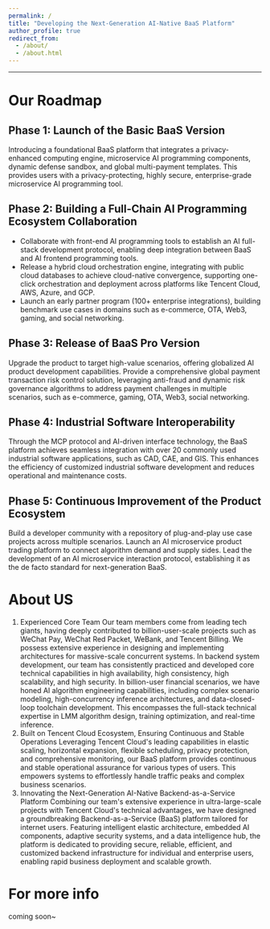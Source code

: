 ```yaml
---
permalink: /
title: "Developing the Next-Generation AI-Native BaaS Platform"
author_profile: true
redirect_from: 
  - /about/
  - /about.html
---
```




------

Our Roadmap
======

Phase 1: Launch of the Basic BaaS Version
------
Introducing a foundational BaaS platform that integrates a privacy-enhanced computing engine, microservice AI programming components, dynamic defense sandbox, and global multi-payment templates. This provides users with a privacy-protecting, highly secure, enterprise-grade microservice AI programming tool.

Phase 2: Building a Full-Chain AI Programming Ecosystem Collaboration
------
+ Collaborate with front-end AI programming tools to establish an AI full-stack development protocol, enabling deep integration between BaaS and AI frontend programming tools. 
+ Release a hybrid cloud orchestration engine, integrating with public cloud databases to achieve cloud-native convergence, supporting one-click orchestration and deployment across platforms like Tencent Cloud, AWS, Azure, and GCP. 
+ Launch an early partner program (100+ enterprise integrations), building benchmark use cases in domains such as e-commerce, OTA, Web3, gaming, and social networking.

Phase 3: Release of BaaS Pro Version
------
Upgrade the product to target high-value scenarios, offering globalized AI product development capabilities. Provide a comprehensive global payment transaction risk control solution, leveraging anti-fraud and dynamic risk governance algorithms to address payment challenges in multiple scenarios, such as e-commerce, gaming, OTA, Web3, social networking.

Phase 4: Industrial Software Interoperability
------
Through the MCP protocol and AI-driven interface technology, the BaaS platform achieves seamless integration with over 20 commonly used industrial software applications, such as CAD, CAE, and GIS. This enhances the efficiency of customized industrial software development and reduces operational and maintenance costs.

Phase 5: Continuous Improvement of the Product Ecosystem
------
Build a developer community with a repository of plug-and-play use case projects across multiple scenarios. Launch an AI microservice product trading platform to connect algorithm demand and supply sides. Lead the development of an AI microservice interaction protocol, establishing it as the de facto standard for next-generation BaaS.

About US
======
1. Experienced Core Team
Our team members come from leading tech giants, having deeply contributed to billion-user-scale projects such as WeChat Pay, WeChat Red Packet, WeBank, and Tencent Billing. We possess extensive experience in designing and implementing architectures for massive-scale concurrent systems.
In backend system development, our team has consistently practiced and developed core technical capabilities in high availability, high consistency, high scalability, and high security.
In billion-user financial scenarios, we have honed AI algorithm engineering capabilities, including complex scenario modeling, high-concurrency inference architectures, and data-closed-loop toolchain development. This encompasses the full-stack technical expertise in LMM algorithm design, training optimization, and real-time inference. 
2. Built on Tencent Cloud Ecosystem, Ensuring Continuous and Stable Operations
Leveraging Tencent Cloud's leading capabilities in elastic scaling, horizontal expansion, flexible scheduling, privacy protection, and comprehensive monitoring, our BaaS platform provides continuous and stable operational assurance for various types of users. This empowers systems to effortlessly handle traffic peaks and complex business scenarios.
3. Innovating the Next-Generation AI-Native Backend-as-a-Service Platform
Combining our team's extensive experience in ultra-large-scale projects with Tencent Cloud's technical advantages, we have designed a groundbreaking Backend-as-a-Service (BaaS) platform tailored for internet users. Featuring intelligent elastic architecture, embedded AI components, adaptive security systems, and a data intelligence hub, the platform is dedicated to providing secure, reliable, efficient, and customized backend infrastructure for individual and enterprise users, enabling rapid business deployment and scalable growth.

For more info
======
coming soon~
